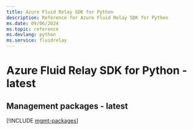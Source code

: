 ```yaml
---
title: Azure Fluid Relay SDK for Python
description: Reference for Azure Fluid Relay SDK for Python
ms.date: 09/06/2024
ms.topic: reference
ms.devlang: python
ms.service: fluidrelay
---
```

# Azure Fluid Relay SDK for Python - latest

## Management packages - latest
[!INCLUDE [mgmt-packages](fluid-relay-mgmt-index.md)]